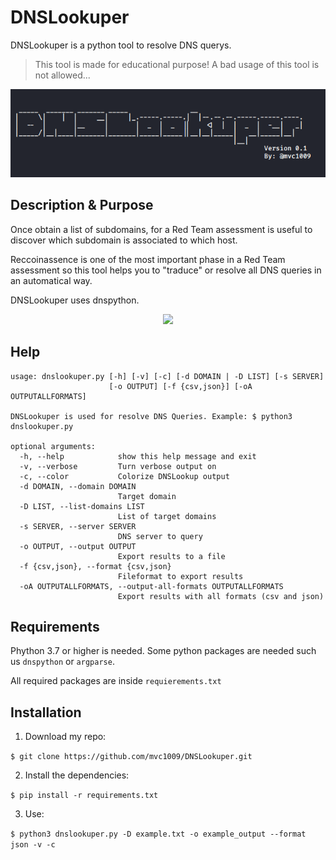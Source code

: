 # DNSLookuper
DNSLookuper is a python tool to resolve DNS querys.

>This tool is made for educational purpose!  A bad usage of this tool is not allowed...

<p align="center">
<img src="src/banner_dnslookuper.png">
</p>

## Description &  Purpose
Once obtain a list of subdomains, for a Red Team assessment is useful to discover which subdomain is associated to which host.

Reccoinassence is one of the most important phase in a Red Team assessment so this tool helps you to "traduce" or resolve all DNS queries in an automatical way.

DNSLookuper uses dnspython.
<p align="center">
<img src="https://media.giphy.com/media/Zdl1PYZw4kz1dSuP61/giphy.gif">
</p>

## Help
```
usage: dnslookuper.py [-h] [-v] [-c] [-d DOMAIN | -D LIST] [-s SERVER]
                      [-o OUTPUT] [-f {csv,json}] [-oA OUTPUTALLFORMATS]

DNSLookuper is used for resolve DNS Queries. Example: $ python3 dnslookuper.py

optional arguments:
  -h, --help            show this help message and exit
  -v, --verbose         Turn verbose output on
  -c, --color           Colorize DNSLookup output
  -d DOMAIN, --domain DOMAIN
                        Target domain
  -D LIST, --list-domains LIST
                        List of target domains
  -s SERVER, --server SERVER
                        DNS server to query
  -o OUTPUT, --output OUTPUT
                        Export results to a file
  -f {csv,json}, --format {csv,json}
                        Fileformat to export results
  -oA OUTPUTALLFORMATS, --output-all-formats OUTPUTALLFORMATS
                        Export results with all formats (csv and json)

```

## Requirements

Phython 3.7 or higher is needed. Some python packages are needed such us `dnspython` or `argparse`.

All required packages are inside `requierements.txt`

## Installation

1. Download my repo:

`$ git clone https://github.com/mvc1009/DNSLookuper.git`

2. Install the dependencies:

`$ pip install -r requirements.txt`

3. Use:

`$ python3 dnslookuper.py -D example.txt -o example_output --format json -v -c`



